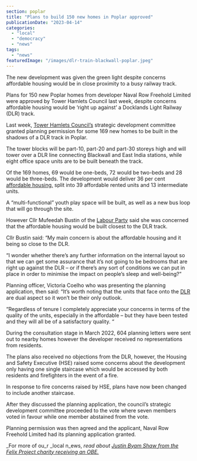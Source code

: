 ```yaml
---
section: poplar
title: "Plans to build 150 new homes in Poplar approved"
publicationDate: "2023-04-14"
categories: 
  - "local"
  - "democracy"
  - "news"
tags: 
  - "news"
featuredImage: "/images/dlr-train-blackwall-poplar.jpeg"
---
```


The new development was given the green light despite concerns affordable housing would be in close proximity to a busy railway track.

Plans for 150 new Poplar homes from developer Naval Row Freehold Limited were approved by Tower Hamlets Council last week, despite concerns affordable housing would be ‘right up against’ a Docklands Light Railway (DLR) track.

Last week, [Tower Hamlets Council’s](https://romanroadlondon.com/tower-hamlets-council-misrepresent-tfl-position-liveable-streets-ltns/) strategic development committee granted planning permission for some 169 new homes to be built in the shadows of a DLR track in Poplar.

The tower blocks will be part-10, part-20 and part-30 storeys high and will tower over a DLR line connecting Blackwall and East India stations, while eight office space units are to be built beneath the track.

Of the 169 homes, 69 would be one-beds, 72 would be two-beds and 28 would be three-beds. The development would deliver 36 per cent [affordable housing,](https://poplarlondon.co.uk/tower-hamlets-council-block-aberfeldy-new-village-flats-redevelopment/) split into 39 affordable rented units and 13 intermediate units.

A “multi-functional” youth play space will be built, as well as a new bus loop that will go through the site.

However Cllr Mufeedah Bustin of the [Labour Party](https://poplarlondon.co.uk/tower-hamlets-mayor-local-election/) said she was concerned that the affordable housing would be built closest to the DLR track.

Cllr Bustin said: “My main concern is about the affordable housing and it being so close to the DLR.

“I wonder whether there’s any further information on the internal layout so that we can get some assurance that it’s not going to be bedrooms that are right up against the DLR – or if there’s any sort of conditions we can put in place in order to minimise the impact on people’s sleep and well-being?”

Planning officer, Victoria Coelho who was presenting the planning application, then said: “It’s worth noting that the units that face onto the [DLR](https://www.bbc.co.uk/news/av/uk-england-london-64571705) are dual aspect so it won’t be their only outlook.

“Regardless of tenure I completely appreciate your concerns in terms of the quality of the units, especially in the affordable – but they have been tested and they will all be of a satisfactory quality. “

During the consultation stage in March 2022, 604 planning letters were sent out to nearby homes however the developer received no representations from residents.

The plans also received no objections from the DLR, however, the Housing and Safety Executive (HSE) raised some concerns about the development only having one single staircase which would be accessed by both residents and firefighters in the event of a fire.

In response to fire concerns raised by HSE, plans have now been changed to include another staircase.

After they discussed the planning application, the council’s strategic development committee proceeded to the vote where seven members voted in favour while one member abstained from the vote.

Planning permission was then agreed and the applicant, Naval Row Freehold Limited had its planning application granted.

_For more of ou_r _local n_ews, _read about [Justin Byam Shaw from the Felix Project charity receiving an OBE.](https://poplarlondon.co.uk/justin-byam-shaw-felix-project-charity-receives-obe-kings-honours/)_
